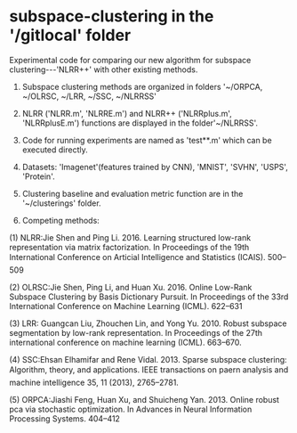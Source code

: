 # subspace-clustering in the '/gitlocal' folder

Experimental code for comparing our new algorithm for subspace clustering---'NLRR++' with other existing methods. 

1. Subspace clustering methods are organized in folders '~/ORPCA, ~/OLRSC, ~/LRR, ~/SSC, ~/NLRRSS'

2. NLRR ('NLRR.m', 'NLRRE.m') and NLRR++ ('NLRRplus.m', 'NLRRplusE.m') functions are displayed in the folder'~/NLRRSS'. 

3. Code for running experiments are named as 'test**.m' which can be executed directly. 

4. Datasets: 'Imagenet'(features trained by CNN), 'MNIST', 'SVHN', 'USPS', 'Protein'. 

5. Clustering baseline and evaluation metric function are in the '~/clusterings' folder. 

6. Competing methods:

(1) NLRR:Jie Shen and Ping Li. 2016. Learning structured low-rank representation via matrix factorization. In Proceedings of the 19th International Conference on Articial Intelligence and Statistics (ICAIS). 500–509

(2) OLRSC:Jie Shen, Ping Li, and Huan Xu. 2016. Online Low-Rank Subspace Clustering by
Basis Dictionary Pursuit. In Proceedings of the 33rd International Conference on Machine Learning (ICML). 622–631

(3) LRR: Guangcan Liu, Zhouchen Lin, and Yong Yu. 2010. Robust subspace segmentation by low-rank representation. In Proceedings of the 27th international conference on machine learning (ICML). 663–670.

(4) SSC:Ehsan Elhamifar and Rene Vidal. 2013. Sparse subspace clustering: Algorithm, theory, and applications. IEEE transactions on paern analysis and machine intelligence 35, 11 (2013), 2765–2781.

(5) ORPCA:Jiashi Feng, Huan Xu, and Shuicheng Yan. 2013. Online robust pca via stochastic optimization. In Advances in Neural Information Processing Systems. 404–412
